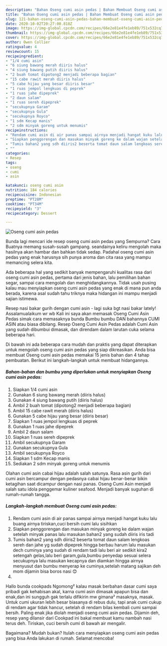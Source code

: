 ```yaml
---
description: "Bahan Oseng cumi asin pedas | Bahan Membuat Oseng cumi asin pedas Yang Lezat"
title: "Bahan Oseng cumi asin pedas | Bahan Membuat Oseng cumi asin pedas Yang Lezat"
slug: 121-bahan-oseng-cumi-asin-pedas-bahan-membuat-oseng-cumi-asin-pedas-yang-lezat
date: 2020-10-02T20:27:00.818Z
image: https://img-global.cpcdn.com/recipes/66e2e81e4fe1eb89/751x532cq70/oseng-cumi-asin-pedas-foto-resep-utama.jpg
thumbnail: https://img-global.cpcdn.com/recipes/66e2e81e4fe1eb89/751x532cq70/oseng-cumi-asin-pedas-foto-resep-utama.jpg
cover: https://img-global.cpcdn.com/recipes/66e2e81e4fe1eb89/751x532cq70/oseng-cumi-asin-pedas-foto-resep-utama.jpg
author: Owen Collier
ratingvalue: 4
reviewcount: 15
recipeingredient:
- "1/4 cumi asin"
- "6 siung bawang merah diiris halus"
- "4 siung bawang putih diiris halus"
- "2 buah tomat dipotong2 menjadi beberapa bagian"
- "15 cabe rawit merah diiris halus"
- "5 cabe hijau yang besar diiris besar"
- "1 ruas jempol lengkuas di peprek"
- "1 ruas jahe dipeprek"
- "2 daun salam"
- "1 ruas sereh dipeprek"
- "secukupnya Garam"
- "secukupnya Gula"
- "secukupnya Royco"
- "1 sdm Kecap manis"
- "2 sdm minyak goreng untuk menumis"
recipeinstructions:
- "Rendam cumi asin di air panas sampai airnya menjadi hangat kuku lalu buang airnya tiriskan,cuci bersih cumi lalu sisihkan"
- "Siapkan penggorengan dan masukan minyak goreng ke dalam wajan setelah minyak panas lalu masukan bahan2 yang sudah diiris iris tadi"
- "Tumis bahan2 yang sdh diiris2 beserta tomat daun salam lengkoas sereh dan jahe yg sudah dipeprek hingga berbau harum lalu masukan dech cuminya yang sudah di rendam tadi lalu beri air sedikit kira2 setengah gelas,lalu beri garam,gula,bumbu penyedap sesuai selera secukupnya lalu masukan kecapnya dan diamkan hingga airnya menyusut dan bumbu menyerap ke cuminya,setelah matang sajikan deh mom dijamin bisa boros nasi 😊"
- ""
categories:
- Resep
tags:
- oseng
- cumi
- asin

katakunci: oseng cumi asin 
nutrition: 184 calories
recipecuisine: Indonesian
preptime: "PT28M"
cooktime: "PT34M"
recipeyield: "3"
recipecategory: Dessert

---
```



![Oseng cumi asin pedas](https://img-global.cpcdn.com/recipes/66e2e81e4fe1eb89/751x532cq70/oseng-cumi-asin-pedas-foto-resep-utama.jpg)

Bunda lagi mencari ide resep oseng cumi asin pedas yang Sempurna? Cara Buatnya memang susah-susah gampang. seandainya keliru mengolah maka hasilnya akan hambar dan bahkan tidak sedap. Padahal oseng cumi asin pedas yang enak harusnya sih punya aroma dan cita rasa yang mampu memancing selera kita.

Ada beberapa hal yang sedikit banyak mempengaruhi kualitas rasa dari oseng cumi asin pedas, pertama dari jenis bahan, lalu pemilihan bahan segar, sampai cara mengolah dan menghidangkannya. Tidak usah pusing kalau mau menyiapkan oseng cumi asin pedas yang enak di mana pun anda berada, karena asal sudah tahu triknya maka hidangan ini mampu menjadi sajian istimewa.

Resep nasi bakar gurih dengan cumi asin - lagi suka bgt nasi bakar lately! Assalamualaikum wr wb Kali ini saya akan memasak Oseng Cumi Asin Pedas simak cara memasaknya bunda Bumbu bumbu DAN bahannya CUMI ASIN atau biasa dibilang. Resep Oseng Cumi Asin Pedas adalah Cumi Asin yang sudah dibumbui dimasak, dan direndam dalam larutan cuka selama beberapa hari.


Di bawah ini ada beberapa cara mudah dan praktis yang dapat diterapkan untuk mengolah oseng cumi asin pedas yang siap dikreasikan. Anda bisa membuat Oseng cumi asin pedas memakai 15 jenis bahan dan 4 tahap pembuatan. Berikut ini langkah-langkah untuk membuat hidangannya.

<!--inarticleads1-->

##### Bahan-bahan dan bumbu yang diperlukan untuk menyiapkan Oseng cumi asin pedas:

1. Siapkan 1/4 cumi asin
1. Gunakan 6 siung bawang merah (diiris halus)
1. Gunakan 4 siung bawang putih (diiris halus)
1. Ambil 2 buah tomat (dipotong2 menjadi beberapa bagian)
1. Ambil 15 cabe rawit merah (diiris halus)
1. Gunakan 5 cabe hijau yang besar (diiris besar)
1. Siapkan 1 ruas jempol lengkuas di peprek
1. Gunakan 1 ruas jahe dipeprek
1. Ambil 2 daun salam
1. Siapkan 1 ruas sereh dipeprek
1. Ambil secukupnya Garam
1. Gunakan secukupnya Gula
1. Ambil secukupnya Royco
1. Siapkan 1 sdm Kecap manis
1. Sediakan 2 sdm minyak goreng untuk menumis


Olahan cumi asin cabai hijau adalah salah satunya. Rasa asin gurih dari cumi asin bercampur dengan pedasnya cabai hijau benar-benar bikin ketagihan saat dicampur dengan nasi panas. Oseng Cumi Asin menjadi salah satu idola penggemar kuliner seafood. Menjadi banyak suguhan di rumah-rumah tangga. 

<!--inarticleads2-->

##### Langkah-langkah membuat Oseng cumi asin pedas:

1. Rendam cumi asin di air panas sampai airnya menjadi hangat kuku lalu buang airnya tiriskan,cuci bersih cumi lalu sisihkan
1. Siapkan penggorengan dan masukan minyak goreng ke dalam wajan setelah minyak panas lalu masukan bahan2 yang sudah diiris iris tadi
1. Tumis bahan2 yang sdh diiris2 beserta tomat daun salam lengkoas sereh dan jahe yg sudah dipeprek hingga berbau harum lalu masukan dech cuminya yang sudah di rendam tadi lalu beri air sedikit kira2 setengah gelas,lalu beri garam,gula,bumbu penyedap sesuai selera secukupnya lalu masukan kecapnya dan diamkan hingga airnya menyusut dan bumbu menyerap ke cuminya,setelah matang sajikan deh mom dijamin bisa boros nasi 😊
1. 


Hallo bunda cookpads Ngomong² kalau masak berbahan dasar cumi saya pribadi gak kehabisan akal, karna cumi asin dimasak apapun bisa dan enak,dan ini sungguh gak terlalu difikirin mw gimana² masaknya, masak. Untuk cumi ukuran lebih besar biasanya di rebus dulu, tapi anak cumi cukup di rendam agar tidak hancur, setelah di rendam bilas kembali cumi sampai bersih. Paling enak jika diolah menjadi oseng cumi asin pedas. Dijamin deh, resep yang dilansir dari Cookpad ini bakal membuat kamu nambah nasi terus deh. Tiriskan, cuci bersih cumi di bawah air mengalir. 

Bagaimana? Mudah bukan? Itulah cara menyiapkan oseng cumi asin pedas yang bisa Anda lakukan di rumah. Selamat mencoba!
